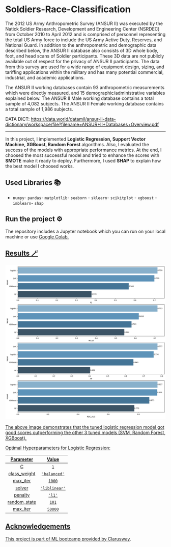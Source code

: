 # Soldiers-Race-Classification 

<p>The 2012 US Army Anthropometric Survey (ANSUR II) was executed by the Natick Soldier Research, Development and Engineering Center (NSRDEC) from October 2010 to April 2012 and is comprised of personnel representing the total US Army force to include the US Army Active Duty, Reserves, and National Guard. In addition to the anthropometric and demographic data described below, the ANSUR II database also consists of 3D whole body, foot, and head scans of Soldier participants. These 3D data are not publicly available out of respect for the privacy of ANSUR II participants. The data from this survey are used for a wide range of equipment design, sizing, and tariffing applications within the military and has many potential commercial, industrial, and academic applications.</p>

<p>The ANSUR II working databases contain 93 anthropometric measurements which were directly measured, and 15 demographic/administrative variables explained below. The ANSUR II Male working database contains a total sample of 4,082 subjects. The ANSUR II Female working database contains a total sample of 1,986 subjects.</p>

DATA DICT:
https://data.world/datamil/ansur-ii-data-dictionary/workspace/file?filename=ANSUR+II+Databases+Overview.pdf

---

<p>In this project, I implemented <b>Logistic Regression, Support Vector Machine, XGBoost, Random Forest</b> algorithms. Also, I evaluated the success of the models with appropriate performance metrics. At the end, I choosed the most successful model and tried to enhance the scores with <b>SMOTE</b> make it ready to deploy. Furthermore, I used <b>SHAP</b> to explain how the best model I choosed works.</p>

## Used Libraries 📚
- `numpy`- `pandas`- `matplotlib`- `seaborn` - `sklearn`- `scikitplot` - `xgboost` - `imblearn`- `shap`


## Run the project ⚙️
The repository includes a Jupyter notebook which you can run on your local machine or use <a href="https://colab.research.google.com/drive/1KPlI8axdp3GSX3n58CyC6CRfuKLmIQRa?usp=sharing"> Google Colab.


## Results 🪄
![Result](Result.png)

The above image demonstrates that the tuned logistic regression model got good scores outperforming the other 3 tuned models (SVM, Random Forest, XGBoost).

Optimal Hyperparameters for Logistic Regression:

| Parameter    | Value   |
| :---: | :---: |
| C   | `1`   |
| class_weight   | `'balanced'` |
| max_iter   | `1000` |
| solver   | `'liblinear'` |
| penalty   | `'l1'` |
| random_state   | `101` |
| max_iter   | `50000` |

## Acknowledgements
This project is part of ML bootcamp provided by <a href="https://clarusway.com/"> Clarusway</a>.


